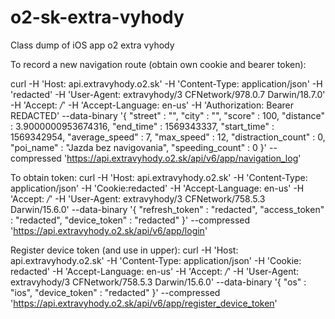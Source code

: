# o2-sk-extra-vyhody
Class dump of iOS app o2 extra vyhody


To record a new navigation route (obtain own cookie and bearer token):

curl -H 'Host: api.extravyhody.o2.sk' -H 'Content-Type: application/json' -H 'redacted' -H 'User-Agent: extravyhody/3 CFNetwork/978.0.7 Darwin/18.7.0' -H 'Accept: */*' -H 'Accept-Language: en-us' -H 'Authorization: Bearer REDACTED' --data-binary '{
  "street" : "",
  "city" : "",
  "score" : 100,
  "distance" : 3.9000000953674316,
  "end_time" : 1569343337,
  "start_time" : 1569342954,
  "average_speed" : 7,
  "max_speed" : 12,
  "distraction_count" : 0,
  "poi_name" : "Jazda bez navigovania",
  "speeding_count" : 0
}' --compressed 'https://api.extravyhody.o2.sk/api/v6/app/navigation_log'

To obtain token:
curl -H 'Host: api.extravyhody.o2.sk' -H 'Content-Type: application/json' -H 'Cookie:redacted' -H 'Accept-Language: en-us' -H 'Accept: */*' -H 'User-Agent: extravyhody/3 CFNetwork/758.5.3 Darwin/15.6.0' --data-binary '{
  "refresh_token" : "redacted",
  "access_token" : "redacted",
  "device_token" : "redacted"
}' --compressed 'https://api.extravyhody.o2.sk/api/v6/app/login'


Register device token (and use in upper):
curl -H 'Host: api.extravyhody.o2.sk' -H 'Content-Type: application/json' -H 'Cookie: redacted' -H 'Accept-Language: en-us' -H 'Accept: */*' -H 'User-Agent: extravyhody/3 CFNetwork/758.5.3 Darwin/15.6.0' --data-binary '{
  "os" : "ios",
  "device_token" : "redacted"
}' --compressed 'https://api.extravyhody.o2.sk/api/v6/app/register_device_token'
